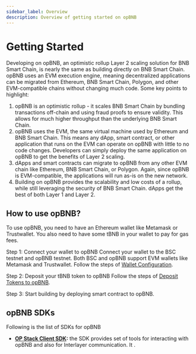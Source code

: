 ```yaml
---
sidebar_label: Overview
description: Overview of getting started on opBNB
---
```


# Getting Started

Developing on opBNB, an optimistic rollup Layer 2 scaling solution for BNB Smart Chain, is nearly the same as building directly on BNB Smart Chain. opBNB uses an EVM execution engine, meaning decentralized applications can be migrated from Ethereum, BNB Smart Chain, Polygon, and other EVM-compatible chains without changing much code. Some key points to highlight:

1. opBNB is an optimistic rollup - it scales BNB Smart Chain by bundling transactions off-chain and using fraud proofs to ensure validity. This allows for much higher throughput than the underlying BNB Smart Chain.
2. opBNB uses the EVM, the same virtual machine used by Ethereum and BNB Smart Chain. This means any dApp, smart contract, or other application that runs on the EVM can operate on opBNB with little to no code changes. Developers can simply deploy the same application on opBNB to get the benefits of Layer 2 scaling.
3. dApps and smart contracts can migrate to opBNB from any other EVM chain like Ethereum, BNB Smart Chain, or Polygon. Again, since opBNB is EVM-compatible, the applications will run as-is on the new network.
4. Building on opBNB provides the scalability and low costs of a rollup, while still leveraging the security of BNB Smart Chain. dApps get the best of both Layer 1 and Layer 2.



## How to use opBNB?

To use opBNB, you need to have an Ethereum wallet like Metamask or Trustwallet. You also need to have some tBNB in your wallet to pay for gas fees.

Step 1: Connect your wallet to opBNB
Connect your wallet to the BSC testnet and opBNB testnet. Both BSC and opBNB support EVM wallets like Metamask and Trustwallet. Follow the steps of [Wallet Configuration](./wallet-configuration.md).

Step 2: Deposit your tBNB token to opBNB
Follow the steps of [Deposit Tokens to opBNB](./deposit-to-opbnb.md).

Step 3: Start building by deploying smart contract to opBNB. 

## opBNB SDKs

Following is the list of SDKs for opBNB

- **[OP Stack Client SDK](https://sdk.optimism.io/):** the SDK provides set of tools for interacting with opBNB and also for Interlayer communication. It .
